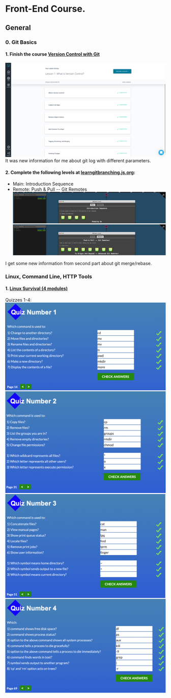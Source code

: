 # Front-End Course.

## General

### 0. Git Basics
#### 1. Finish the course [Version Control with Git](https://classroom.udacity.com/courses/ud123)  
![Screenshot](./assets/images/git_screenshot1.png)  
It was new information for me about git log with different parameters. 
#### 2. Complete the following levels at [learngitbranching.js.org](learngitbranching.js.org):
- Main: Introduction Sequence
- Remote: Push & Pull -- Git Remotes  
![Introduction Sequence Screenshot](./assets/images/git_screenshot2.png)  
![Push & Pull -- Git Remotes! Screenshot](./assets/images/git_screenshot3.png)  

I get some new information from second part about git merge/rebase.  
### Linux, Command Line, HTTP Tools
#### 1. [Linux Survival (4 modules)](https://linuxsurvival.com/linux-tutorial-introduction/)
Quizzes 1-4:
![Quiz 1](./assets/images/linux1.png)
![Quiz 2](./assets/images/linux2.png)
![Quiz 3](./assets/images/linux3.png)
![Quiz 4](./assets/images/linux4.png)
